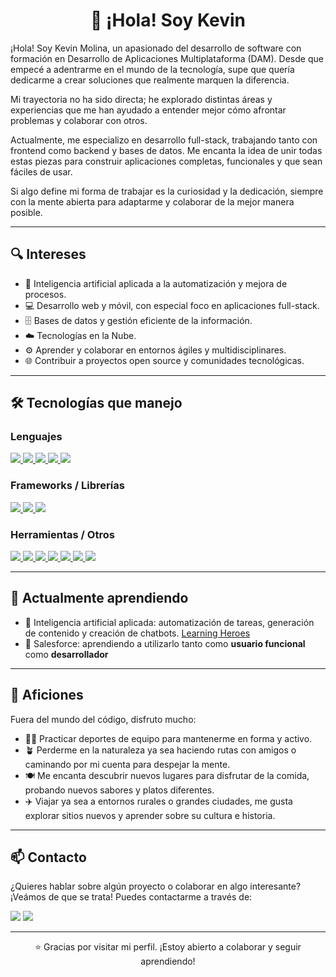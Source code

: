 <h1 align="center">👋 ¡Hola! Soy Kevin</h1>

<p>
¡Hola! Soy Kevin Molina, un apasionado del desarrollo de software con formación en Desarrollo de Aplicaciones Multiplataforma (DAM). Desde que empecé a adentrarme en el mundo de la tecnología, supe que quería dedicarme a crear soluciones que realmente marquen la diferencia.

Mi trayectoria no ha sido directa; he explorado distintas áreas y experiencias que me han ayudado a entender mejor cómo afrontar problemas y colaborar con otros. 

Actualmente, me especializo en desarrollo full-stack, trabajando tanto con frontend como backend y bases de datos. Me encanta la idea de unir todas estas piezas para construir aplicaciones completas, funcionales y que sean fáciles de usar.

Si algo define mi forma de trabajar es la curiosidad y la dedicación, siempre con la mente abierta para adaptarme y colaborar de la mejor manera posible.

</p>

---

## 🔍 Intereses

- 🤖 Inteligencia artificial aplicada a la automatización y mejora de procesos.  
- 💻 Desarrollo web y móvil, con especial foco en aplicaciones full-stack.  
- 🗄️ Bases de datos y gestión eficiente de la información.  
- ☁️ Tecnologías en la Nube.  
- ⚙️ Aprender y colaborar en entornos ágiles y multidisciplinares.  
- 🌐 Contribuir a proyectos open source y comunidades tecnológicas.  

---
## 🛠️ Tecnologías que manejo

### Lenguajes
<p align="left">

  <a href="https://www.java.com/" target="_blank">
    <img src="https://img.shields.io/badge/Java-ED8B00?style=for-the-badge&logo=java&logoColor=white"/>
  </a>
  <a href="https://developer.mozilla.org/es/docs/Web/JavaScript" target="_blank">
    <img src="https://img.shields.io/badge/JavaScript-F7DF1E?style=for-the-badge&logo=javascript&logoColor=black"/>
  </a>
  <a href="https://www.typescriptlang.org/" target="_blank">
    <img src="https://img.shields.io/badge/TypeScript-007ACC?style=for-the-badge&logo=typescript&logoColor=white"/>
  </a>
  <a href="https://www.python.org/" target="_blank">
    <img src="https://img.shields.io/badge/Python-3776AB?style=for-the-badge&logo=python&logoColor=white"/>
  </a>
  <a href="https://www.postgresql.org/" target="_blank">
    <img src="https://img.shields.io/badge/SQL-336791?style=for-the-badge&logo=postgresql&logoColor=white"/>
  </a>

</p>

### Frameworks / Librerías
<p align="left">

  <a href="https://vuejs.org/" target="_blank">
    <img src="https://img.shields.io/badge/Vue.js-35495E?style=for-the-badge&logo=vue.js&logoColor=4FC08D"/>
  </a>
  <a href="https://strapi.io/" target="_blank">
    <img src="https://img.shields.io/badge/Strapi-2E7EEA?style=for-the-badge&logo=strapi&logoColor=white"/>
  </a>
  <a href="https://wordpress.org/" target="_blank">
    <img src="https://img.shields.io/badge/WordPress-21759B?style=for-the-badge&logo=wordpress&logoColor=white"/>
  </a>


</p>

### Herramientas / Otros
<p align="left">

  <a href="https://www.mysql.com/" target="_blank">
    <img src="https://img.shields.io/badge/MySQL-4479A1?style=for-the-badge&logo=mysql&logoColor=white"/>
  </a>
  <a href="https://www.sqlite.org/" target="_blank">
    <img src="https://img.shields.io/badge/SQLite-07405E?style=for-the-badge&logo=sqlite&logoColor=white"/>
  </a>
  <a href="https://git-scm.com/" target="_blank">
    <img src="https://img.shields.io/badge/Git-F05032?style=for-the-badge&logo=git&logoColor=white"/>
  </a>
  <a href="https://github.com/" target="_blank">
    <img src="https://img.shields.io/badge/GitHub-181717?style=for-the-badge&logo=github&logoColor=white"/>
  </a>
  <a href="https://developer.android.com/studio" target="_blank">
    <img src="https://img.shields.io/badge/Android%20Studio-3DDC84?style=for-the-badge&logo=android-studio&logoColor=white"/>
  </a>
    <a href="https://www.odoo.com/" target="_blank">
    <img src="https://img.shields.io/badge/Odoo-875A7B?style=for-the-badge&logo=odoo&logoColor=white"/>
  </a>
    <a href="https://nodejs.org/" target="_blank">
    <img src="https://img.shields.io/badge/Node.js-339933?style=for-the-badge&logo=nodedotjs&logoColor=white"/>
  </a>

</p>


---

## 🌱 Actualmente aprendiendo

- 🤖 Inteligencia artificial aplicada: automatización de tareas, generación de contenido y creación de chatbots. [Learning Heroes](https://www.youtube.com/watch?v=1lwddP0KUEg](https://www.learningheroes.com/ia-heroes))
- 🧠 Salesforce: aprendiendo a utilizarlo tanto como **usuario funcional** como **desarrollador**
---

## 🎨 Aficiones

Fuera del mundo del código, disfruto mucho:  
- 🏃‍♂️ Practicar deportes de equipo para mantenerme en forma y activo.  
- 🪴 Perderme en la naturaleza ya sea haciendo rutas con amigos o caminando por mi cuenta  para despejar la mente.  
- 🍽️ Me encanta descubrir nuevos lugares para disfrutar de la comida, probando nuevos sabores y platos diferentes.
- ✈️ Viajar ya sea a entornos rurales o grandes ciudades, me gusta explorar sitios nuevos y aprender sobre su cultura e historia.

---

## 📫 Contacto

¿Quieres hablar sobre algún proyecto o colaborar en algo interesante? ¡Veámos de que se trata!
Puedes contactarme a través de:
<br>
<p align="left">
  <a href="mailto:kevin2001molina@gmail.com"><img src="https://img.shields.io/badge/Email-D14836?style=for-the-badge&logo=gmail&logoColor=white"/></a>
  <a href="https://www.linkedin.com/in/kevin-molina-estrella-81132716a/"><img src="https://img.shields.io/badge/LinkedIn-0077B5?style=for-the-badge&logo=linkedin&logoColor=white"/></a>



---

<p align="center">⭐ Gracias por visitar mi perfil. ¡Estoy abierto a colaborar y seguir aprendiendo!</p>
